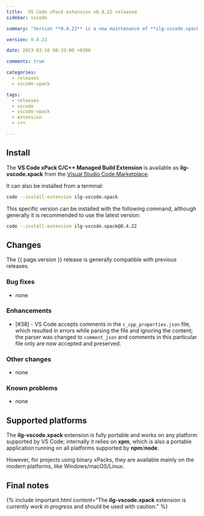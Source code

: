 ```yaml
---
title:  VS Code xPack extension v0.4.22 released
sidebar: vscode

summary: "Version **0.4.22** is a new maintenance of **ilg-vscode.xpack**; it adds support for preserving comments in `c_cpp_properties.json`."

version: 0.4.22

date: 2023-02-16 08:33:00 +0300

comments: true

categories:
  - releases
  - vscode-xpack

tags:
  - releases
  - vscode
  - vscode-xpack
  - extension
  - c++

---
```


## Install

The **VS Code xPack C/C++ Managed Build Extension** is
available as **ilg-vscode.xpack** from the
[Visual Studio Code Marketplace](https://marketplace.visualstudio.com/items?itemName=ilg-vscode.xpack).

It can also be installed from a terminal:

```sh
code --install-extension ilg-vscode.xpack
```

This specific version can be installed with the following command,
although generally it is recommended to use the latest version:

```sh
code --install-extension ilg-vscode.xpack@0.4.22
```

## Changes

The {{ page.version }} release
is generally compatible with previous releases.

### Bug fixes

- none

### Enhancements

- [#38] - VS Code accepts comments in the `c_cpp_properties.json` file,
  which resulted in errors while parsing the file and ignoring the content;
  the parser was changed to `comment_json` and comments in this particular
  file only are now accepted and preserved.

### Other changes

- none

### Known problems

- none

## Supported platforms

The **ilg-vscode.xpack** extension is fully portable and works on any
platform supported by VS Code; internally it relies on **xpm**, which
is also a portable application running on all platforms supported
by **npm**/**node**.

However, for projects using binary xPacks, they are available mainly
on the modern platforms, like Windows/macOS/Linux.

## Final notes

{% include important.html content="The **ilg-vscode.xpack** extension
is currently _work in progress_ and should be used with caution." %}
